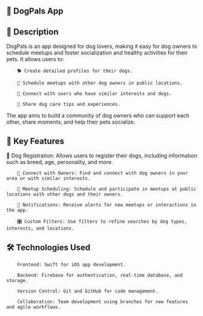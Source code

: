## 🐾 DogPals App

## 📖 Description

DogPals is an app designed for dog lovers, making it easy for dog owners to schedule meetups and foster socialization and healthy activities for their pets. It allows users to:

        🐕 Create detailed profiles for their dogs.

        📅 Schedule meetups with other dog owners in public locations.

        🤝 Connect with users who have similar interests and dogs.

        💬 Share dog care tips and experiences.

The app aims to build a community of dog owners who can support each other, share moments, and help their pets socialize.

## 🚀 Key Features

🐾 Dog Registration: Allows users to register their dogs, including information such as breed, age, personality, and more.

        🔗 Connect with Owners: Find and connect with dog owners in your area or with similar interests.
        
        📆 Meetup Scheduling: Schedule and participate in meetups at public locations with other dogs and their owners.
        
        🔔 Notifications: Receive alerts for new meetups or interactions in the app.
        
        🎛️ Custom Filters: Use filters to refine searches by dog types, interests, and locations.
        
## 🛠️ Technologies Used

        Frontend: Swift for iOS app development.
        
        Backend: Firebase for authentication, real-time database, and storage.
        
        Version Control: Git and GitHub for code management.
        
        Collaboration: Team development using branches for new features and agile workflows.
